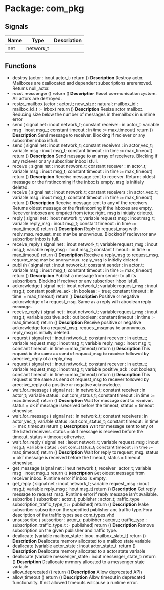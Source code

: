# Package: com_pkg

## Signals

| Name | Type      | Description |
| ---- | --------- | ----------- |
| net  | network_t |             |
## Functions
- destroy <font id="function_arguments">(actor : inout actor_t) </font> <font id="function_return">return ()</font>
**Description**
Destroy actor. Mailboxes are deallocated and dependent subscriptions areremoved. Returns null_actor.
- reset_messenger <font id="function_arguments">()</font> <font id="function_return">return ()</font>
**Description**
Reset communication system. All actors are destroyed.
- resize_mailbox <font id="function_arguments">(actor : actor_t; new_size : natural; mailbox_id : mailbox_id_t := inbox) </font> <font id="function_return">return ()</font>
**Description**
Resize actor mailbox. Reducing size below the number of messages in themailbox in runtime error
- send <font id="function_arguments">( signal net        : inout network_t; constant receiver : in    actor_t; variable msg      : inout msg_t; constant timeout  : in    time := max_timeout) </font> <font id="function_return">return ()</font>
**Description**
Send message to receiver. Blocking if reciever or any subscriber inbox isfull.
- send <font id="function_arguments">( signal net         : inout network_t; constant receivers : in    actor_vec_t; variable msg       : inout msg_t; constant timeout   : in    time := max_timeout) </font> <font id="function_return">return ()</font>
**Description**
Send message to an array of receivers. Blocking if any reciever or any subscriber inbox isfull.
- receive <font id="function_arguments">( signal net        : inout network_t; constant receiver : in    actor_t; variable msg      : inout msg_t; constant timeout  : in    time := max_timeout) </font> <font id="function_return">return ()</font>
**Description**
Receive message sent to receiver. Returns oldest message or the firstincoming if the inbox is empty. msg is initially deleted.
- receive <font id="function_arguments">( signal net         : inout network_t; constant receivers : in    actor_vec_t; variable msg       : inout msg_t; constant timeout   : in    time := max_timeout) </font> <font id="function_return">return ()</font>
**Description**
Receive message sent to any of the receivers. Returns oldest message or the firstincoming if the inboxes are empty. Receiver inboxes are emptied from leftto right. msg is initially deleted.
- reply <font id="function_arguments">( signal net           : inout network_t; variable request_msg : inout msg_t; variable reply_msg   : inout msg_t; constant timeout     : in    time := max_timeout) </font> <font id="function_return">return ()</font>
**Description**
Reply to request_msg with reply_msg. request_msg may be anonymous. Blocking if recieveror any subscriber inbox is full.
- receive_reply <font id="function_arguments">( signal net           : inout network_t; variable request_msg : inout msg_t; variable reply_msg   : inout msg_t; constant timeout     : in    time := max_timeout) </font> <font id="function_return">return ()</font>
**Description**
Receive a reply_msg to request_msg. request_msg may be anonymous. reply_msg is initially deleted.
- publish <font id="function_arguments">( signal net       : inout network_t; constant sender  : in    actor_t; variable msg     : inout msg_t; constant timeout : in    time := max_timeout) </font> <font id="function_return">return ()</font>
**Description**
Publish a message from sender to all its subscribers. Blocking if reciever or any subscriber inbox isfull.
- acknowledge <font id="function_arguments">( signal net            : inout network_t; variable request_msg  : inout msg_t; constant positive_ack : in    boolean := true; constant timeout      : in    time    := max_timeout) </font> <font id="function_return">return ()</font>
**Description**
Positive or negative acknowledge of a request_msg. Same as a reply with aboolean reply message.
- receive_reply <font id="function_arguments">( signal net            : inout network_t; variable request_msg  : inout msg_t; variable positive_ack : out   boolean; constant timeout      : in    time := max_timeout) </font> <font id="function_return">return ()</font>
**Description**
Receive positive or negative acknowledge for a request_msg. request_msgmay be anonymous. reply_msg is initially deleted.
- request <font id="function_arguments">( signal net           : inout network_t; constant receiver    : in    actor_t; variable request_msg : inout msg_t; variable reply_msg   : inout msg_t; constant timeout     : in    time := max_timeout) </font> <font id="function_return">return ()</font>
**Description**
This request is the same as send of request_msg to receiver followed by areceive_reply of a reply_msg
- request <font id="function_arguments">( signal net            : inout network_t; constant receiver     : in    actor_t; variable request_msg  : inout msg_t; variable positive_ack : out   boolean; constant timeout      : in    time := max_timeout) </font> <font id="function_return">return ()</font>
**Description**
This request is the same as send of request_msg to receiver followed by areceive_reply of a positive or negative acknowledge.
- wait_for_message <font id="function_arguments">( signal net        : in  network_t; constant receiver : in  actor_t; variable status   : out com_status_t; constant timeout  : in  time := max_timeout) </font> <font id="function_return">return ()</font>
**Description**
Wait for message sent to receiver. status = ok if message isreceived before the timeout, status = timeout otherwise.
- wait_for_message <font id="function_arguments">( signal net         : in  network_t; constant receivers : in  actor_vec_t; variable status    : out com_status_t; constant timeout   : in  time := max_timeout) </font> <font id="function_return">return ()</font>
**Description**
Wait for message sent to any of the listed receivers. status = okif message is received before the timeout, status = timeout otherwise.
- wait_for_reply <font id="function_arguments">( signal net           : inout network_t; variable request_msg : inout msg_t; variable status      : out   com_status_t; constant timeout     : in    time := max_timeout) </font> <font id="function_return">return ()</font>
**Description**
Wait for reply to request_msg. status = okif message is received before the timeout, status = timeout otherwise.
- get_message <font id="function_arguments">(signal net : inout network_t; receiver : actor_t; variable msg : inout msg_t) </font> <font id="function_return">return ()</font>
**Description**
Get oldest message from receiver inbox. Runtime error if inbox is empty.
- get_reply <font id="function_arguments">( signal net           : inout network_t; variable request_msg : inout msg_t; variable reply_msg : inout msg_t) </font> <font id="function_return">return ()</font>
**Description**
Get reply message to request_msg. Runtime error if reply message isn't available.
- subscribe <font id="function_arguments">( subscriber   : actor_t; publisher    : actor_t; traffic_type : subscription_traffic_type_t := published) </font> <font id="function_return">return ()</font>
**Description**
Make subscriber subscribe on the specified publisher and traffic type. Fora description of the traffic types see com_types.vhd
- unsubscribe <font id="function_arguments">( subscriber   : actor_t; publisher    : actor_t; traffic_type : subscription_traffic_type_t := published) </font> <font id="function_return">return ()</font>
**Description**
Remove subscription on the given publisher and traffic type.
- deallocate <font id="function_arguments">(variable mailbox_state : inout mailbox_state_t) </font> <font id="function_return">return ()</font>
**Description**
Deallocate memory allocated to a mailbox state variable
- deallocate <font id="function_arguments">(variable actor_state : inout actor_state_t) </font> <font id="function_return">return ()</font>
**Description**
Deallocate memory allocated to a actor state variable
- deallocate <font id="function_arguments">(variable messenger_state : inout messenger_state_t) </font> <font id="function_return">return ()</font>
**Description**
Deallocate memory allocated to a messenger state variable
- allow_deprecated <font id="function_arguments">()</font> <font id="function_return">return ()</font>
**Description**
Allow deprecated APIs
- allow_timeout <font id="function_arguments">()</font> <font id="function_return">return ()</font>
**Description**
Allow timeout in deprecated functionality. If not allowed timeouts willcause a runtime error.
